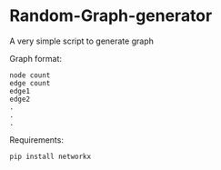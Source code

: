 # Random-Graph-generator
A very simple script to generate graph

Graph format:

    node count
    edge count
    edge1
    edge2
    .
    .
    .

Requirements:

    pip install networkx
